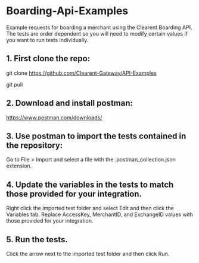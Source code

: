 # Boarding-Api-Examples
Example requests for boarding a merchant using the Clearent Boarding API. The tests are order dependent so you will need to modify certain values if you want to run tests individually.

## 1. First clone the repo:
git clone  https://github.com/Clearent-Gateway/API-Examples

git pull

## 2. Download and install postman:
https://www.postman.com/downloads/

## 3. Use postman to import the tests contained in the repository:
Go to File > Import and select a file with the .postman_collection.json extension.

## 4. Update the variables in the tests to match those provided for your integration.
Right click the imported test folder and select Edit and then click the Variables tab. Replace AccessKey, MerchantID, and ExchangeID values with those provided for your integration.

## 5. Run the tests.
Click the arrow next to the imported test folder and then click Run.
